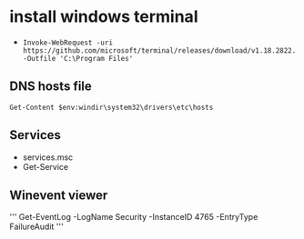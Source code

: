 # install windows terminal
- ```
  Invoke-WebRequest -uri https://github.com/microsoft/terminal/releases/download/v1.18.2822.0/Microsoft.WindowsTerminal_1.18.2822.0_8wekyb3d8bbwe.msixbundle -Outfile 'C:\Program Files'
  ```


## DNS hosts file
```Get-Content $env:windir\system32\drivers\etc\hosts```
## Services
- services.msc
- Get-Service
## Winevent viewer
''' Get-EventLog -LogName Security -InstanceID 4765 -EntryType FailureAudit '''
